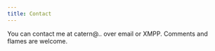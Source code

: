 ```yaml
---
title: Contact
---
```


You can contact me at catern@.. over email or XMPP. 
Comments and flames are welcome.
